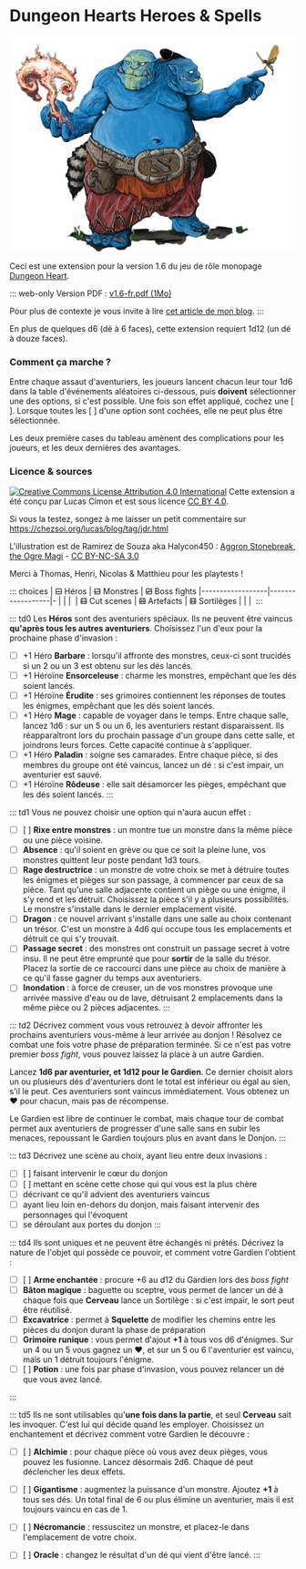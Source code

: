 <!--
https://www.deviantart.com/halycon450/art/The-Third-Lamb-807998807 CC BY-NC-SA

Scénariothèque : http://www.scenariotheque.org/Document/info_doc.php?id_doc=9902
-->

# Dungeon Hearts <span></span> Heroes & Spells

![](aggron_stonebreak_the_ogre_magi_by_halycon450.png)

Ceci est une extension pour la version 1.6 du jeu de rôle monopage [Dungeon Heart](https://mare-baixa.itch.io/dungeon-heart).

::: web-only
Version PDF : [v1.6-fr.pdf (1Mo)](https://chezsoi.org/lucas/blog/images/jdr/DungeonHeartHeroesAndSpells-v1.6-fr.pdf)

Pour plus de contexte je vous invite à lire [cet article de mon blog](https://chezsoi.org/lucas/blog/dungeon-heart-heroes-and-spells.html).
:::

En plus de quelques d6 (dé à 6 faces), cette extension requiert 1d12 (un dé à douze faces).

### Comment ça marche ?
Entre chaque assaut d'aventuriers, les joueurs lancent chacun leur tour 1d6 dans la table d'événements aléatoires ci-dessous,
puis **doivent** sélectionner une des options, si c'est possible.
Une fois son effet appliqué, cochez une [ ]. Lorsque toutes les [ ] d'une option sont cochées, elle ne peut plus être sélectionnée.

Les deux première cases du tableau amènent des complications pour les joueurs, et les deux dernières des avantages.

### Licence & sources
<a class="license" rel="license" href="http://creativecommons.org/licenses/by/4.0/"><img alt="Creative Commons License Attribution 4.0 International" src="https://i.creativecommons.org/l/by/4.0/88x31.png" /></a>
Cette extension a été conçu par Lucas Cimon et est sous licence [CC BY 4.0](http://creativecommons.org/licenses/by/4.0/).

Si vous la testez, songez à me laisser un petit commentaire sur <https://chezsoi.org/lucas/blog/tag/jdr.html>

L'illustration est de Ramirez de Souza aka Halycon450 :
[Aggron Stonebreak, the Ogre Magi](https://www.deviantart.com/halycon450/art/Aggron-Stonebreak-the-Ogre-Magi-328201376)
\- [CC BY-NC-SA 3.0](http://creativecommons.org/licenses/by-nc-sa/3.0/)

Merci à Thomas, Henri, Nicolas & Matthieu pour les playtests !


::: choices
| ~~⚀~~ Héros      | ~~⚁~~ Monstres   | ~~⚂~~ Boss fights
|------------------|------------------|-
|                  |                  |&nbsp;
| ~~⚃~~ Cut scenes | ~~⚄~~ Artefacts  | ~~⚅~~ Sortilèges
|                  |                  |&nbsp;
:::

::: td0
Les **Héros** sont des aventuriers spéciaux.
Ils ne peuvent être vaincus **qu'après tous les autres aventuriers**.
Choisissez l'un d'eux pour la prochaine phase d'invasion :
- [ ] +1 Héro **Barbare** : lorsqu'il affronte des monstres, ceux-ci sont trucidés si un 2 ou un 3 est obtenu sur les dés lancés.
- [ ] +1 Héroïne **Ensorceleuse** : charme les monstres, empêchant que les dés soient lancés.
- [ ] +1 Héroïne **Érudite** : ses grimoires contiennent les réponses de toutes les énigmes, empêchant que les dés soient lancés.
- [ ] +1 Héro **Mage** : capable de voyager dans le temps. Entre chaque salle, lancez 1d6 :
sur un 5 ou un 6, les aventuriers restant disparaissent. Ils réapparaîtront lors du prochain passage d'un groupe dans cette salle,
et joindrons leurs forces. Cette capacité continue à s'appliquer.
- [ ] +1 Héro **Paladin** : soigne ses camarades. Entre chaque pièce, si des membres du groupe ont été vaincus, lancez un dé :
si c'est impair, un aventurier est sauvé.
- [ ] +1 Héroïne **Rôdeuse** : elle sait désamorcer les pièges, empêchant que les dés soient lancés.
:::

::: td1
Vous ne pouvez choisir une option qui n'aura aucun effet :
- [ ] [ ] **Rixe entre monstres** : un montre tue un monstre dans la même pièce ou une pièce voisine.
- [ ] **Absence** : qu'il soient en grève ou que ce soit la pleine lune, vos monstres quittent leur poste pendant 1d3 tours.
- [ ] **Rage destructrice** : un monstre de votre choix se met à détruire toutes les énigmes et pièges sur son passage,
à commencer par ceux de sa pièce.
Tant qu'une salle adjacente contient un piège ou une énigme, il s'y rend et les détruit. Choisissez la pièce s'il y a plusieurs possibilités.
Le monstre s'installe dans le dernier emplacement visité.
- [ ] **Dragon** : ce nouvel arrivant s'installe dans une salle au choix contenant un trésor.
C'est un monstre à 4d6 qui occupe tous les emplacements et détruit ce qui s'y trouvait.
- [ ] **Passage secret** : des monstres ont construit un passage secret à votre insu.
Il ne peut être emprunté que pour **sortir** de la salle du trésor.
Placez la sortie de ce raccourci dans une pièce au choix de manière à ce qu'il fasse gagner du temps aux aventuriers.
- [ ] **Inondation** : à force de creuser, un de vos monstres provoque une arrivée massive d'eau ou de lave,
détruisant 2 emplacements dans la même pièce ou 2 pièces adjacentes.
:::

::: td2
Décrivez comment vous vous retrouvez à devoir affronter les prochains aventuriers vous-même à leur arrivée au donjon !
Résolvez ce combat une fois votre phase de préparation terminée.
Si ce n'est pas votre premier _boss fight_, vous pouvez laissez la place à un autre Gardien.

Lancez **1d6 par aventurier, et 1d12 pour le Gardien**.
Ce dernier choisit alors un ou plusieurs dés d'aventuriers dont le total est inférieur ou égal au sien, s'il le peut.
Ces aventuriers sont vaincus immédiatement. Vous obtenez un ❤ pour chacun, mais pas de récompense.

Le Gardien est libre de continuer le combat, mais chaque tour de combat permet aux aventuriers de progresser d'une salle
sans en subir les menaces, repoussant le Gardien toujours plus en avant dans le Donjon.
:::

::: td3
Décrivez une scène au choix, ayant lieu entre deux invasions :
- [ ] [ ] faisant intervenir le cœur du donjon
- [ ] [ ] mettant en scène cette chose qui qui vous est la plus chère
- [ ] décrivant ce qu'il advient des aventuriers vaincus
- [ ] ayant lieu loin en-dehors du donjon, mais faisant intervenir des personnages qui l'évoquent
- [ ] se déroulant aux portes du donjon
:::

::: td4
Ils sont uniques et ne peuvent être échangés ni prêtés.
Décrivez la nature de l'objet qui possède ce pouvoir, et comment votre Gardien l'obtient :
- [ ] [ ] **Arme enchantée** : procure +6 au d12 du Gardien lors des _boss fight_
- [ ] **Bâton magique** : baguette ou sceptre, vous permet de lancer un dé à chaque fois que **Cerveau**
lance un Sortilège : si c'est impair, le sort peut être réutilisé.
- [ ] **Excavatrice** : permet à **Squelette** de modifier les chemins entre les pièces du donjon durant la phase de préparation
- [ ] **Grimoire runique** : vous permet d'ajout **+1** à tous vos d6 d'énigmes.
Sur un 4 ou un 5 vous gagnez un ❤, et sur un 5 ou 6 l'aventurier est vaincu, mais un 1 détruit toujours l'énigme.
- [ ] [ ] **Potion** : une fois par phase d'invasion, vous pouvez relancer un dé que vous avez lancé.
<!-- assez bourrin car permet d'éviter les 1 -->
:::

::: td5
Ils ne sont utilisables qu'**une fois dans la partie**, et seul **Cerveau** sait les invoquer. C'est lui qui décide quand les employer.
Choisissez un enchantement et décrivez comment votre Gardien le découvre :
- [ ] [ ] **Alchimie** : pour chaque pièce où vous avez deux pièges, vous pouvez les fusionne.
Lancez désormais 2d6. Chaque dé peut déclencher les deux effets.
- [ ] [ ] **Gigantisme** : augmentez la puissance d'un monstre.
Ajoutez **+1** à tous ses dés. Un total final de 6 ou plus élimine un aventurier, mais il est toujours vaincu en cas de 1.
- [ ] [ ] **Nécromancie** : ressuscitez un monstre, et placez-le dans l'emplacement de votre choix.
- [ ] [ ] **Oracle** : changez le résultat d'un dé qui vient d'être lancé.
:::


<link rel="stylesheet" type="text/css" href="DungeonHeartHeroesAndSpells.css">
<script src="DungeonHeartHeroesAndSpells.js"></script>
